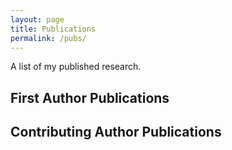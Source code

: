 ```yaml
---
layout: page
title: Publications
permalink: /pubs/
---
```


A list of my published research.

## First Author Publications

## Contributing Author Publications

